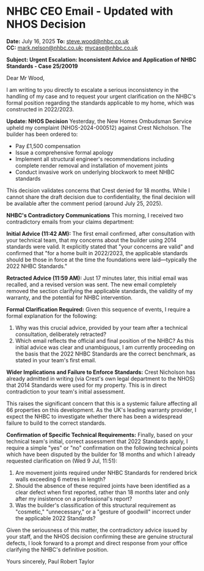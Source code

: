 # NHBC CEO Email - Updated with NHOS Decision

**Date:** July 16, 2025
**To:** steve.wood@nhbc.co.uk  
**CC:** mark.nelson@nhbc.co.uk; mycase@nhbc.co.uk

**Subject: Urgent Escalation: Inconsistent Advice and Application of NHBC Standards - Case 25/20019**

Dear Mr Wood,

I am writing to you directly to escalate a serious inconsistency in the handling of my case and to request your urgent clarification on the NHBC's formal position regarding the standards applicable to my home, which was constructed in 2022/2023.

**Update: NHOS Decision**
Yesterday, the New Homes Ombudsman Service upheld my complaint (NHOS-2024-000512) against Crest Nicholson. The builder has been ordered to:
- Pay £1,500 compensation
- Issue a comprehensive formal apology
- Implement all structural engineer's recommendations including complete render removal and installation of movement joints
- Conduct invasive work on underlying blockwork to meet NHBC standards

This decision validates concerns that Crest denied for 18 months. While I cannot share the draft decision due to confidentiality, the final decision will be available after the comment period (around July 25, 2025).

**NHBC's Contradictory Communications**
This morning, I received two contradictory emails from your claims department:

**Initial Advice (11:42 AM):** The first email confirmed, after consultation with your technical team, that my concerns about the builder using 2014 standards were valid. It explicitly stated that "your concerns are valid" and confirmed that "for a home built in 2022/2023, the applicable standards should be those in force at the time the foundations were laid—typically the 2022 NHBC Standards."

**Retracted Advice (11:59 AM):** Just 17 minutes later, this initial email was recalled, and a revised version was sent. The new email completely removed the section clarifying the applicable standards, the validity of my warranty, and the potential for NHBC intervention.

**Formal Clarification Required:**
Given this sequence of events, I require a formal explanation for the following:
1. Why was this crucial advice, provided by your team after a technical consultation, deliberately retracted?
2. Which email reflects the official and final position of the NHBC? As this initial advice was clear and unambiguous, I am currently proceeding on the basis that the 2022 NHBC Standards are the correct benchmark, as stated in your team's first email.

**Wider Implications and Failure to Enforce Standards:**
Crest Nicholson has already admitted in writing (via Crest's own legal department to the NHOS) that 2014 Standards were used for my property. This is in direct contradiction to your team's initial assessment.

This raises the significant concern that this is a systemic failure affecting all 66 properties on this development. As the UK's leading warranty provider, I expect the NHBC to investigate whether there has been a widespread failure to build to the correct standards.

**Confirmation of Specific Technical Requirements:**
Finally, based on your technical team's initial, correct assessment that 2022 Standards apply, I require a simple "yes" or "no" confirmation on the following technical points which have been disputed by the builder for 18 months and which I already requested clarification on (Wed 9 Jul, 11:51):

1. Are movement joints required under NHBC Standards for rendered brick walls exceeding 6 metres in length?
2. Should the absence of these required joints have been identified as a clear defect when first reported, rather than 18 months later and only after my insistence on a professional's report?
3. Was the builder's classification of this structural requirement as "cosmetic," "unnecessary," or a "gesture of goodwill" incorrect under the applicable 2022 Standards?

Given the seriousness of this matter, the contradictory advice issued by your staff, and the NHOS decision confirming these are genuine structural defects, I look forward to a prompt and direct response from your office clarifying the NHBC's definitive position.

Yours sincerely,
Paul Robert Taylor